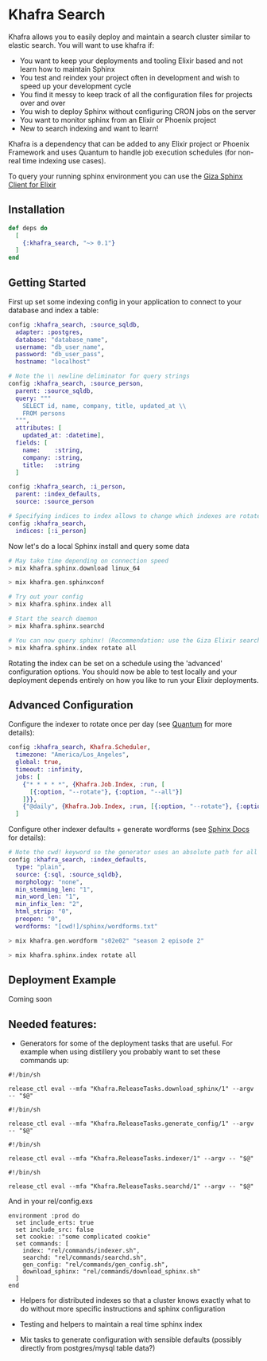 # Khafra Search

Khafra allows you to easily deploy and maintain a search cluster similar to elastic search. You will want to use khafra if:

- You want to keep your deployments and tooling Elixir based and not learn how to maintain Sphinx
- You test and reindex your project often in development and wish to speed up your development cycle
- You find it messy to keep track of all the configuration files for projects over and over
- You wish to deploy Sphinx without configuring CRON jobs on the server
- You want to monitor sphinx from an Elixir or Phoenix project
- New to search indexing and want to learn!

Khafra is a dependency that can be added to any Elixir project or Phoenix Framework and uses Quantum to handle job execution schedules (for non-real time indexing use cases).

To query your running sphinx environment you can use the [Giza Sphinx Client for Elixir](https://hex.pm/packages/giza_sphinxsearch)


## Installation

```elixir
def deps do
  [
    {:khafra_search, "~> 0.1"}
  ]
end
```


## Getting Started

First up set some indexing config in your application to connect to your database and index a table:

```elixir
config :khafra_search, :source_sqldb,
  adapter: :postgres,
  database: "database_name",
  username: "db_user_name",
  password: "db_user_pass",
  hostname: "localhost"
```

```elixir
# Note the \\ newline deliminator for query strings
config :khafra_search, :source_person,
  parent: :source_sqldb,
  query: """
    SELECT id, name, company, title, updated_at \\
    FROM persons
  """,
  attributes: [
    updated_at: :datetime],
  fields: [
    name:    :string,
    company: :string,
    title:   :string
  ]

config :khafra_search, :i_person,
  parent: :index_defaults,
  source: :source_person

# Specifying indices to index allows to change which indexes are rotated per environment
config :khafra_search, 
  indices: [:i_person]
```

Now let's do a local Sphinx install and query some data

```elixir
# May take time depending on connection speed
> mix khafra.sphinx.download linux_64

> mix khafra.gen.sphinxconf

# Try out your config
> mix khafra.sphinx.index all

# Start the search daemon
> mix khafra.sphinx.searchd

# You can now query sphinx! (Recommendation: use the Giza Elixir search client).  Let's rotate the index while running
> mix khafra.sphinx.index rotate all
```

Rotating the index can be set on a schedule using the 'advanced' configuration options.  You should now be able to test locally and your deployment depends entirely on how you like to run your Elixir deployments.


## Advanced Configuration

Configure the indexer to rotate once per day (see [Quantum](https://hexdocs.pm/quantum/readme.html) for more details):

```elixir
config :khafra_search, Khafra.Scheduler,
  timezone: "America/Los_Angeles",
  global: true,
  timeout: :infinity,
  jobs: [
    {"* * * * *", {Khafra.Job.Index, :run, [
      [{:option, "--rotate"}, {:option, "--all"}]
    ]}},
    {"@daily", {Khafra.Job.Index, :run, [{:option, "--rotate"}, {:option, "--all"}]}}
  ]
```

Configure other indexer defaults + generate wordforms (see [Sphinx Docs](http://sphinxsearch.com/docs/manual-2.3.2.html#conf-wordforms) for details):

```elixir
# Note the cwd! keyword so the generator uses an absolute path for all of your environments
config :khafra_search, :index_defaults,
  type: "plain",
  source: {:sql, :source_sqldb},
  morphology: "none",
  min_stemming_len: "1",
  min_word_len: "1",
  min_infix_len: "2",
  html_strip: "0",
  preopen: "0",
  wordforms: "[cwd!]/sphinx/wordforms.txt"

> mix khafra.gen.wordform "s02e02" "season 2 episode 2"

> mix khafra.sphinx.index rotate all
```

## Deployment Example

Coming soon


## Needed features:

- Generators for some of the deployment tasks that are useful. For example when using distillery you probably want to set these commands up:

```
#!/bin/sh

release_ctl eval --mfa "Khafra.ReleaseTasks.download_sphinx/1" --argv -- "$@"
```
```
#!/bin/sh

release_ctl eval --mfa "Khafra.ReleaseTasks.generate_config/1" --argv -- "$@"
```
```
#!/bin/sh

release_ctl eval --mfa "Khafra.ReleaseTasks.indexer/1" --argv -- "$@"
```
```
#!/bin/sh

release_ctl eval --mfa "Khafra.ReleaseTasks.searchd/1" --argv -- "$@"
```
And in your rel/config.exs
```
environment :prod do
  set include_erts: true
  set include_src: false
  set cookie: :"some complicated cookie"
  set commands: [
    index: "rel/commands/indexer.sh",
    searchd: "rel/commands/searchd.sh",
    gen_config: "rel/commands/gen_config.sh",
    download_sphinx: "rel/commands/download_sphinx.sh"
  ]
end
```

- Helpers for distributed indexes so that a cluster knows exactly what to do without more specific instructions and sphinx configuration

- Testing and helpers to maintain a real time sphinx index

- Mix tasks to generate configuration with sensible defaults (possibly directly from postgres/mysql table data?)
